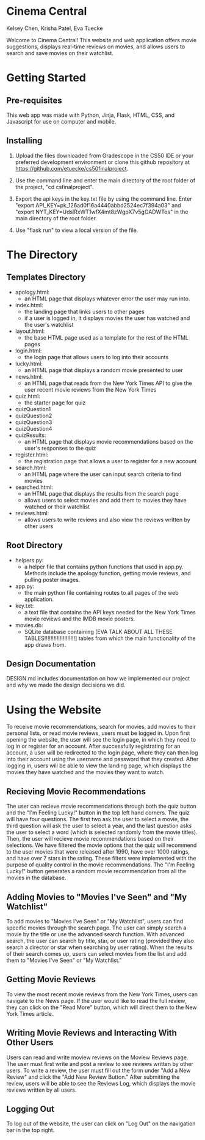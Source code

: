 # Cinema Central
Kelsey Chen, Krisha Patel, Eva Tuecke

Welcome to Cinema Central! This website and web application offers movie suggestions, displays real-time reviews on movies, and allows users to search and save movies on their watchlist. 

# Getting Started

## Pre-requisites
This web app was made with Python, Jinja, Flask, HTML, CSS, and Javascript for use on computer and mobile.

## Installing
1. Upload the files downloaded from Gradescope in the CS50 IDE or your preferred development environment or clone this github repository at https://github.com/etuecke/cs50finalproject.

2. Use the command line and enter the main directory of the root folder of the project, "cd csfinalproject".

3. Export the api keys in the key.txt file by using the command line. Enter "export API_KEY=pk_126ad0f16a4440abbd2524ec7f394a03" and "export NYT_KEY=UdslRxWT1wfX4mt8zWgpX7v5gOADWTos" in the main directory of the root folder. 

4. Use "flask run" to view a local version of the file.

# The Directory 

## Templates Directory
* apology.html: 
    - an HTML page that displays whatever error the user may run into.
* index.html: 
    - the landing page that links users to other pages
    - if a user is logged in, it displays movies the user has watched and the user's watchlist
* layout.html: 
    - the base HTML page used as a template for the rest of the HTML pages
* login.html: 
    - the login page that allows users to log into their accounts
* lucky.html:
    - an HTML page that displays a random movie presented to user
* news.html:
    - an HTML page that reads from the New York Times API to give the user recent movie reviews from the New York Times 
* quiz.html: 
    - the starter page for quiz
* quizQuestion1 
* quizQuestion2
* quizQuestion3
* quizQuestion4
* quizResults:
    - an HTML page that displays movie recommendations based on the user's responses to the quiz
* register.html:
    - the registration page that allows a user to register for a new account
* search.html: 
    - an HTML page where the user can input search criteria to find movies
* searched.html: 
    - an HTML page that displays the results from the search page
    - allows users to select movies and add them to movies they have watched or their watchlist
* reviews.html:
    - allows users to write reviews and also view the reviews written by other users

## Root Directory
* helpers.py: 
    - a helper file that contains python functions that used in app.py. Methods include the apology function, getting movie reviews, and pulling poster images. 
* app.py: 
    - the main python file containing routes to all pages of the web application. 
* key.txt: 
    - a text file that contains the API keys needed for the New York Times movie reviews and the IMDB movie posters. 
* movies.db: 
    - SQLite database containing [EVA TALK ABOUT ALL THESE TABLES!!!!!!!!!!!!!!!!!!!!] tables from which the main functionality of the app draws from.  

## Design Documentation
DESIGN.md includes documentation on how we implemented our project and why we made the design decisions we did. 

# Using the Website 
To receive movie recommendations, search for movies, add movies to their personal lists, or read movie reviews, users must be logged in. Upon first opening the website, the user will see the login page, in which they need to log in or register for an account. After successfully registrating for an account, a user will be redirected to the login page, where they can then log into their account using the username and password that they created. 
After logging in, users will be able to view the landing page, which displays the movies they have watched and the movies they want to watch. 

## Recieving Movie Recommendations
The user can recieve movie recommendations through both the quiz button and the "I'm Feeling Lucky!" button in the top left hand corners. The quiz will have four questions. The first two ask the user to select a movie, the third question will ask the user to select a year, and the last question asks the user to select a word (which is selected randomly from the movie titles). Then, the user will recieve movie recommendations based on their selections. We have filtered the movie options that the quiz will recommend to the user movies that were released after 1990, have over 1000 ratings, and have over 7 stars in the rating. These filters were implemented with the purpose of quality control in the movie recommendations.
The "I'm Feeling Lucky!" button generates a random movie recommendation from all the movies in the database.   

## Adding Movies to "Movies I've Seen" and "My Watchlist" 
To add movies to "Movies I've Seen" or "My Watchlist", users can find specific movies through the search page. The user can simply search a movie by the title or use the advanced search function. With advanced search, the user can search by title, star, or user rating (provided they also search a director or star when searching by user rating). When the results of their search comes up, users can select movies from the list and add them to "Movies I've Seen" or "My Watchlist." 

## Getting Movie Reviews
To view the most recent movie reviews from the New York Times, users can navigate to the News page. If the user would like to read the full review, they can click on the "Read More" button, which will direct them to the New York Times article. 

## Writing Movie Reviews and Interacting With Other Users
Users can read and write moview reviews on the Moview Reviews page. The user must first write and post a review to see reviews written by other users. To write a review, the user must fill out the form under "Add a New Review" and click the "Add New Review Button." After submitting the review, users will be able to see the Reviews Log, which displays the movie reviews written by all users. 

## Logging Out
To log out of the website, the user can click on "Log Out" on the navigation bar in the top right.
